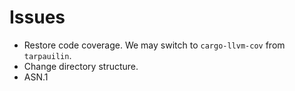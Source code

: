 # Issues

- Restore code coverage. We may switch to `cargo-llvm-cov` from `tarpauilin`.
- Change directory structure.
- ASN.1
